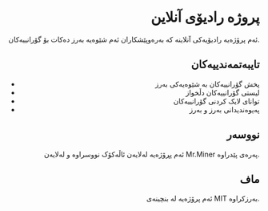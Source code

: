 <div align="right">

# پروژه رادیۆی آنلاین

ئەم پرۆژەیە رادیۆیەکی آنلاینە کە بەرەوپێشکاران ئەم شێوەیە بەرز دەکات بۆ گۆرانییەکان.

## تایبەتمەندییەکان
- پخش گۆرانییەکان بە شێوەیەکی بەرز
- لیستی گۆرانییەکان دڵخواز
- توانای لایک کردنی گۆرانییەکان
- پەیوەندیدانی بەرز و بەرز

## نووسەر
ئەم پڕۆژەیە لەلایەن ئاڵەکۆک نووسراوە و لەلایەن Mr.Miner پەرەی پێدراوە.

## ماف
ئەم پرۆژەیە لە بنچینەی MIT بەرزکراوە.

</div>